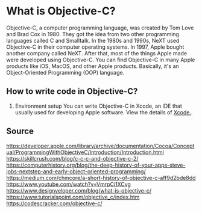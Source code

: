 # What is Objective-C?
Objective-C, a computer programming language, was created by Tom Love and Brad Cox in 1980. They got the idea from two other programming languages called C and Smalltalk. In the 1980s and 1990s, NeXT used Objective-C in their computer operating systems. In 1997, Apple bought another company called NeXT. After that, most of the things Apple made were developed using Objective-C. You can find Objective-C in many Apple products like iOS, MacOS, and other Apple products. Basically, it's an Object-Oriented Programming (OOP) language.

## How to write code in Objective-C?
1. Environment setup
    You can write Objective-C in Xcode, an IDE that usually used for developing Apple software. View the details of [Xcode.](https://developer.apple.com/xcode/). 

## Source
https://developer.apple.com/library/archive/documentation/Cocoa/Conceptual/ProgrammingWithObjectiveC/Introduction/Introduction.html  
https://skillcrush.com/blog/c-c-c-and-objective-c-2/  
https://computerhistory.org/blog/the-deep-history-of-your-apps-steve-jobs-nextstep-and-early-object-oriented-programming/  
https://medium.com/chmcore/a-short-history-of-objective-c-aff9d2bde8dd  
https://www.youtube.com/watch?v=VmrpCi1XCvg  
https://www.designveloper.com/blog/what-is-objective-c/  
https://www.tutorialspoint.com/objective_c/index.htm  
https://codescracker.com/objective-c/  
